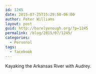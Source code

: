 ```yaml
---
id: 1245
date: 2015-07-25T15:29:50-06:00
author: Peter Williams
layout: post
guid: http://barelyenough.org/?p=1245
permalink: /blog/2015/07/1245/
categories:
  - Personal
tags:
  - facebook
---
```

Kayaking the Arkansas River with Audrey.